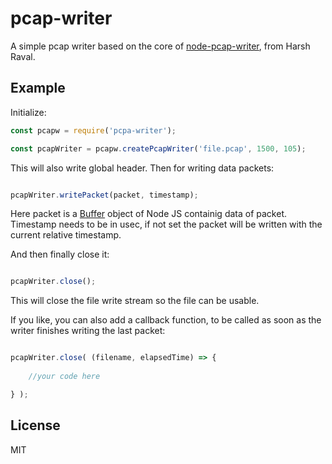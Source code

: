 # pcap-writer

A simple pcap writer based on the core of [node-pcap-writer](https://www.npmjs.com/package/node-pcap-writer), from Harsh Raval.

## Example

Initialize:
```javascript
const pcapw = require('pcpa-writer');

const pcapWriter = pcapw.createPcapWriter('file.pcap', 1500, 105);
```

This will also write global header. Then for writing data packets:

```javascript

pcapWriter.writePacket(packet, timestamp);

```

Here packet is a [Buffer](https://nodejs.org/api/buffer.html) object of Node JS containig data of packet. 
Timestamp needs to be in usec, if not set the packet will be written with the current relative timestamp.

And then finally close it:

```javascript

pcapWriter.close();

```

This will close the file write stream so the file can be usable. 

If you like, you can also add a callback function, to be called as soon as the writer finishes writing the last packet:

```javascript

pcapWriter.close( (filename, elapsedTime) => {
    
    //your code here

} );

```



License
-------
MIT
